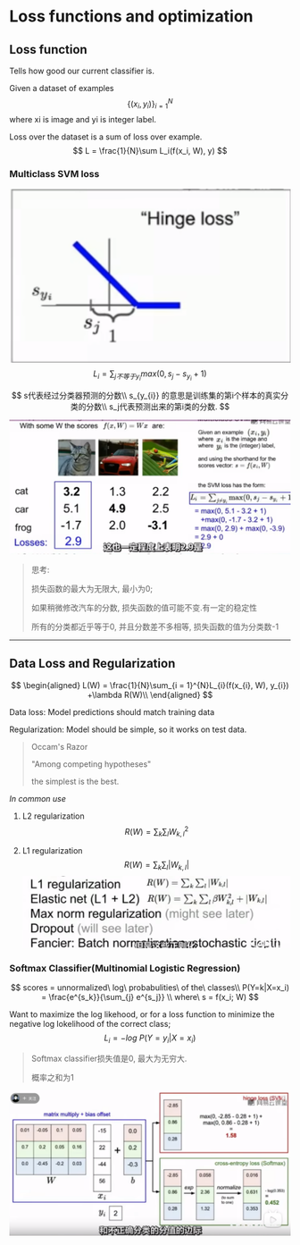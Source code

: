# Loss functions and optimization

## Loss function

Tells how good our current classifier is.

Given a dataset of examples
$$
\{(x_i, y_i)\}_{i=1}^{N}
$$
where xi is image and yi is integer label.

Loss over the dataset is a sum of loss over example.
$$
L = \frac{1}{N}\sum L_i(f(x_i, W), y)
$$

### Multiclass SVM loss

![image-20230824200203541](images/image-20230824200203541.png)
$$
L_i = \sum_{j不等于y_i}max(0, s_j - s_{y_{i}} + 1)
$$

$$
s代表经过分类器预测的分数\\
s_{y_{i}} 的意思是训练集的第i个样本的真实分类的分数\\
s_j代表预测出来的第i类的分数.
$$

![image-20230824201314059](images/image-20230824201314059.png)

> 思考:
>
> 损失函数的最大为无限大, 最小为0;
>
> 如果稍微修改汽车的分数, 损失函数的值可能不变.有一定的稳定性
>
> 所有的分类都近乎等于0, 并且分数差不多相等, 损失函数的值为分类数-1

---

## Data Loss and Regularization

$$
\begin{aligned}
L(W) = \frac{1}{N}\sum_{i = 1}^{N}L_{i}(f(x_{i}, W), y_{i}) +\lambda R(W)\\
\end{aligned}
$$

Data loss: Model predictions should match training data

Regularization: Model should be simple, so it works on test data.

> Occam's Razor
>
> "Among competing hypotheses"
>
> the simplest is the best.

*In common use*

1. L2 regularization
   $$
   R(W) = \sum_k\sum_l W_{k, l}^{2}
   $$

2. L1 regularization
   $$
   R(W) =\sum_k\sum_l |W_{k, l}|
   $$
   ![image-20230824205348667](images/image-20230824205348667.png)

### Softmax Classifier(Multinomial Logistic Regression)

$$
scores = unnormalized\ log\ probabulities\ of the\ classes\\
P(Y=k|X=x_i) = \frac{e^{s_k}}{\sum_{j} e^{s_j}} \\
where\ s = f(x_i; W)
$$

Want to maximize the log likehood, or for a loss function to minimize the negative log lokelihood of the correct class;
$$
L_i = -log\ P(Y=y_i| X=x_i)
$$

> Softmax classifier损失值是0, 最大为无穷大.
>
> 概率之和为1

![image-20230825091244142](images/image-20230825091244142.png)

